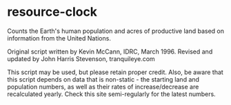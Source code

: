 # resource-clock
Counts the Earth's human population and acres of productive land based on information from the United Nations.

Original script written by Kevin McCann, IDRC, March 1996.
Revised and updated by John Harris Stevenson, tranquileye.com

This script may be used, but please retain proper credit. Also, be aware that this script depends on data that is non-static - the starting land and population numbers, as well as their rates of increase/decrease are recalculated yearly. Check this site semi-regularly for the latest numbers.
